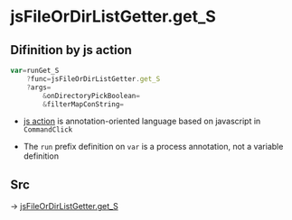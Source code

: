 # jsFileOrDirListGetter.get_S

## Difinition by js action

```js.js
var=runGet_S
	?func=jsFileOrDirListGetter.get_S
	?args=
		&onDirectoryPickBoolean=
		&filterMapConString=
```

- [js action](#) is annotation-oriented language based on javascript in `CommandClick`

- The `run` prefix definition on `var` is a process annotation, not a variable definition

## Src

-> [jsFileOrDirListGetter.get_S](https://github.com/puutaro/CommandClick/blob/master/app/src/main/java/com/puutaro/commandclick/fragment_lib/terminal_fragment/js_interface/toolbar/JsFileOrDirListGetter.kt#L31)


